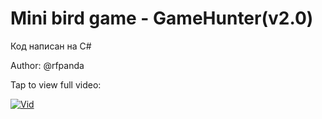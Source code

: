 # Mini bird game - GameHunter(v2.0)

Код написан на C#

Author: @rfpanda

Tap to view full video:

[![Vid](https://i.ytimg.com/an_webp/-plNGf1_DNY/mqdefault_6s.webp?du=3000&sqp=CK7imf0F&rs=AOn4CLCuK1wovg5W2jZYVBuLAB5hXD97lA)](https://www.youtube.com/watch?v=-plNGf1_DNY&ab)
